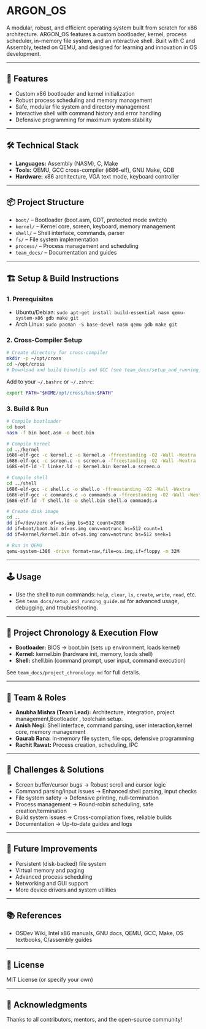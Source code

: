 # ARGON_OS

A modular, robust, and efficient operating system built from scratch for x86 architecture. ARGON_OS features a custom bootloader, kernel, process scheduler, in-memory file system, and an interactive shell. Built with C and Assembly, tested on QEMU, and designed for learning and innovation in OS development.

---

## 🚀 Features
- Custom x86 bootloader and kernel initialization
- Robust process scheduling and memory management
- Safe, modular file system and directory management
- Interactive shell with command history and error handling
- Defensive programming for maximum system stability

---

## 🛠️ Technical Stack
- **Languages:** Assembly (NASM), C, Make
- **Tools:** QEMU, GCC cross-compiler (i686-elf), GNU Make, GDB
- **Hardware:** x86 architecture, VGA text mode, keyboard controller

---

## 📦 Project Structure
- `boot/` – Bootloader (boot.asm, GDT, protected mode switch)
- `kernel/` – Kernel core, screen, keyboard, memory management
- `shell/` – Shell interface, commands, parser
- `fs/` – File system implementation
- `process/` – Process management and scheduling
- `team_docs/` – Documentation and guides

---

## 🏗️ Setup & Build Instructions

### 1. Prerequisites
- Ubuntu/Debian: `sudo apt-get install build-essential nasm qemu-system-x86 gdb make git`
- Arch Linux: `sudo pacman -S base-devel nasm qemu gdb make git`

### 2. Cross-Compiler Setup
```bash
# Create directory for cross-compiler
mkdir -p ~/opt/cross
cd ~/opt/cross
# Download and build binutils and GCC (see team_docs/setup_and_running_guide.md for full steps)
```
Add to your `~/.bashrc` or `~/.zshrc`:
```bash
export PATH="$HOME/opt/cross/bin:$PATH"
```

### 3. Build & Run
```bash
# Compile bootloader
cd boot
nasm -f bin boot.asm -o boot.bin

# Compile kernel
cd ../kernel
i686-elf-gcc -c kernel.c -o kernel.o -ffreestanding -O2 -Wall -Wextra
i686-elf-gcc -c screen.c -o screen.o -ffreestanding -O2 -Wall -Wextra
i686-elf-ld -T linker.ld -o kernel.bin kernel.o screen.o

# Compile shell
cd ../shell
i686-elf-gcc -c shell.c -o shell.o -ffreestanding -O2 -Wall -Wextra
i686-elf-gcc -c commands.c -o commands.o -ffreestanding -O2 -Wall -Wextra
i686-elf-ld -T shell.ld -o shell.bin shell.o commands.o

# Create disk image
cd ..
dd if=/dev/zero of=os.img bs=512 count=2880
dd if=boot/boot.bin of=os.img conv=notrunc bs=512 count=1
dd if=kernel/kernel.bin of=os.img conv=notrunc bs=512 seek=1

# Run in QEMU
qemu-system-i386 -drive format=raw,file=os.img,if=floppy -m 32M
```

---

## 🕹️ Usage
- Use the shell to run commands: `help`, `clear`, `ls`, `create`, `write`, `read`, etc.
- See `team_docs/setup_and_running_guide.md` for advanced usage, debugging, and troubleshooting.

---

## 📅 Project Chronology & Execution Flow
- **Bootloader:** BIOS → boot.bin (sets up environment, loads kernel)
- **Kernel:** kernel.bin (hardware init, memory, loads shell)
- **Shell:** shell.bin (command prompt, user input, command execution)

See `team_docs/project_chronology.md` for full details.

---

## 👥 Team & Roles
- **Anubha Mishra (Team Lead):** Architecture, integration, project management,Bootloader , toolchain setup.
- **Anish Negi:** Shell interface, command parsing, user interaction,kernel core, memory management
- **Gaurab Rana:** In-memory file system, file ops, defensive programming
- **Rachit Rawat:** Process creation, scheduling, IPC

---

## 🧩 Challenges & Solutions
- Screen buffer/cursor bugs → Robust scroll and cursor logic
- Command parsing/input issues → Enhanced shell parsing, input checks
- File system safety → Defensive printing, null-termination
- Process management → Round-robin scheduling, safe creation/termination
- Build system issues → Cross-compilation fixes, reliable builds
- Documentation → Up-to-date guides and logs

---

## 🌱 Future Improvements
- Persistent (disk-backed) file system
- Virtual memory and paging
- Advanced process scheduling
- Networking and GUI support
- More device drivers and system utilities

---

## 📚 References
- OSDev Wiki, Intel x86 manuals, GNU docs, QEMU, GCC, Make, OS textbooks, C/assembly guides

---

## 📄 License
MIT License (or specify your own)

---

## 🙏 Acknowledgments
Thanks to all contributors, mentors, and the open-source community!
